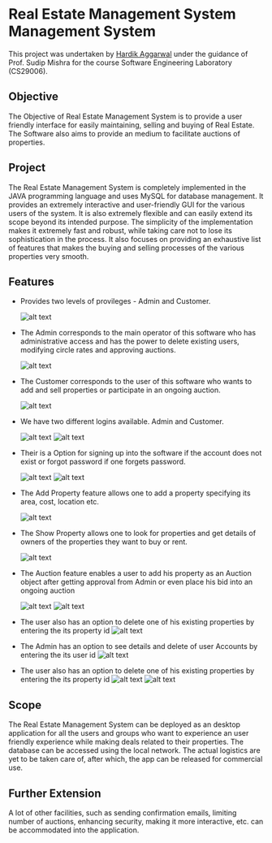 
# Real Estate Management System Management System

This project was undertaken by [Hardik Aggarwal](https://www.github.com/hardik-kgp) under the guidance of Prof. Sudip Mishra for the course Software Engineering Laboratory (CS29006).


## Objective

The Objective of Real Estate Management System is to provide a user friendly interface for easily maintaining, selling and buying of Real Estate. The Software also aims to provide an medium to facilitate auctions of properties.


## Project
The Real Estate Management System is completely implemented in the JAVA programming language and uses MySQL for database management. It provides an extremely interactive and user-friendly GUI for the various users of the system. It is also extremely flexible and can easily extend its scope beyond its intended purpose. The simplicity of the implementation makes it extremely fast and robust, while taking care not to lose its sophistication in the process. It also focuses on providing an exhaustive list of features that makes the buying and selling processes of the various properties very smooth.


## Features

- Provides two levels of provileges - Admin and Customer. 
    
    ![alt text](screenshots/homepage.png)

- The Admin corresponds to the main operator of this software who has administrative access and has the power to delete existing users, modifying circle rates and approving auctions.

    ![alt text](screenshots/Admindashboard.png)

- The Customer corresponds to the user of this software who wants to add and sell properties or participate in an ongoing auction.

    ![alt text](screenshots/userdashboard.png)

- We have two different logins available. Admin and Customer.

    ![alt text](screenshots/login.png)
    ![alt text](screenshots/adminlogin.png)

- Their is a Option for signing up into the software if the account does not exist or forgot password if one forgets password.

    ![alt text](screenshots/signup.png)
    ![alt text](screenshots/forgotpassword.png)

- The Add Property feature allows one to add a property specifying its area, cost, location etc.

    ![alt text](screenshots/addproperty.png) 

- The Show Property allows one to look for properties and get details of owners of the properties they want to buy or rent.

    ![alt text](screenshots/Searchproperty.png)

- The Auction feature enables a user to add his property as an Auction object after getting approval from Admin or even place his bid into an ongoing auction

    ![alt text](screenshots/Auction.png)
    ![alt text](screenshots/AdminAuction.png)

- The user also has an option to delete one of his existing properties by entering the its property id
    ![alt text](screenshots/deleteproperty.png)

- The Admin has an option to see details and delete of user Accounts by entering the its user id
    ![alt text](screenshots/see.png)

- The user also has an option to delete one of his existing properties by entering the its property id
    ![alt text](screenshots/showusers.png)
    ![alt text](screenshots/deleteusers.png)

## Scope

The Real Estate Management System can be deployed as an desktop application for all the users and groups who want to experience an user friendly experience while making deals related to their properties. The database can be accessed using the local network. The actual logistics are yet to be taken care of, after which, the app can be released for commercial use.

## Further Extension

 A lot of other facilities, such as sending confirmation emails, limiting number of auctions, enhancing security, making it more interactive, etc. can be accommodated into the application.
